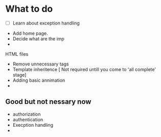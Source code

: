 # What to do 

- [ ] Learn about exception handling
- Add home page.
- Decide what are the imp
- 
HTML files

- Remove unnecessary tags
- Template inheritence [ Not required untill you come to 'all complete' stage]
- Adding basic annimation
- 


## Good but not nessary now
- authorization
- authentication
- Execption handling
- 